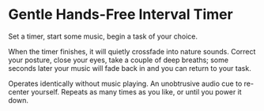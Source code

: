 # Gentle Hands-Free Interval Timer
 
Set a timer, start some music, begin a task of your choice.

When the timer finishes, it will quietly crossfade into nature sounds. Correct your posture, close your eyes, take a couple of deep breaths; some seconds later your music will fade back in and you can return to your task.

Operates identically without music playing. An unobtrusive audio cue to re-center yourself. Repeats as many times as you like, or until you power it down.
